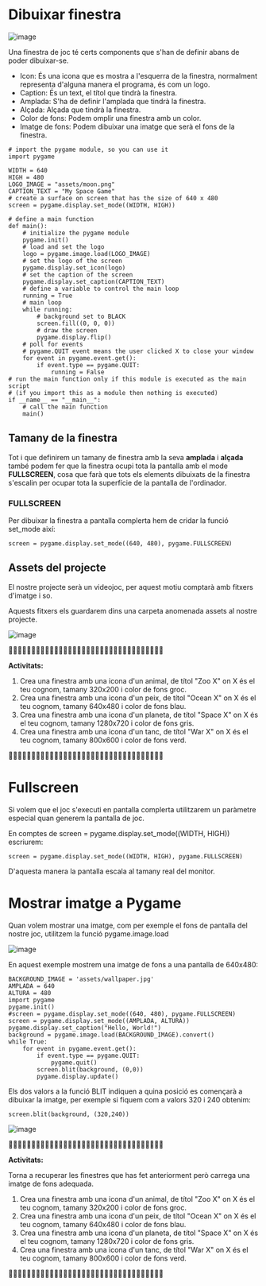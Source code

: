 # Dibuixar finestra

![image](https://github.com/XaSaFa/IntroduccioProgramacio/assets/110727546/b06ec08c-dda5-40f8-9b87-eb1b7b23aade)

Una finestra de joc té certs components que s'han de definir abans de poder dibuixar-se.

- Icon: És una icona que es mostra a l'esquerra de la finestra, normalment representa d'alguna manera el programa, és com un logo.
- Caption: És un text, el títol que tindrà la finestra.
- Amplada: S'ha de definir l'amplada que tindrà la finestra.
- Alçada: Alçada que tindrà la finestra.
- Color de fons: Podem omplir una finestra amb un color.
- Imatge de fons: Podem dibuixar una imatge que serà el fons de la finestra.

```
# import the pygame module, so you can use it
import pygame

WIDTH = 640
HIGH = 480
LOGO_IMAGE = "assets/moon.png"
CAPTION_TEXT = "My Space Game"
# create a surface on screen that has the size of 640 x 480
screen = pygame.display.set_mode((WIDTH, HIGH))

# define a main function
def main():
    # initialize the pygame module
    pygame.init()
    # load and set the logo
    logo = pygame.image.load(LOGO_IMAGE)
    # set the logo of the screen
    pygame.display.set_icon(logo)
    # set the caption of the screen
    pygame.display.set_caption(CAPTION_TEXT)    
    # define a variable to control the main loop
    running = True
    # main loop
    while running:
        # background set to BLACK
        screen.fill((0, 0, 0))
        # draw the screen
        pygame.display.flip()
    # poll for events
    # pygame.QUIT event means the user clicked X to close your window
    for event in pygame.event.get():
        if event.type == pygame.QUIT:
            running = False
# run the main function only if this module is executed as the main script
# (if you import this as a module then nothing is executed)
if __name__ == "__main__":
    # call the main function
    main()
```

## Tamany de la finestra

Tot i que definirem un tamany de finestra amb la seva **amplada** i **alçada** també podem fer que la finestra ocupi tota la pantalla amb el mode **FULLSCREEN**, cosa que farà que tots els elements dibuixats de la finestra s'escalin per ocupar tota la superfície de la pantalla de l'ordinador.

### FULLSCREEN

Per dibuixar la finestra a pantalla complerta hem de cridar la funció set_mode així:

```
screen = pygame.display.set_mode((640, 480), pygame.FULLSCREEN)
```

## Assets del projecte

El nostre projecte serà un videojoc, per aquest motiu comptarà amb fitxers d'imatge i so. 

Aquests fitxers els guardarem dins una carpeta anomenada assets al nostre projecte.

![image](https://github.com/XaSaFa/IntroduccioProgramacio/assets/110727546/23d4ac69-982a-434c-9b06-277c7dca85e4)

🔎🔎🔎🔎🔎🔎🔎🔎🔎🔎🔎🔎🔎🔎🔎🔎🔎🔎🔎🔎🔎🔎🔎🔎🔎🔎🔎🔎🔎🔎🔎🔎🔎🔎

**Activitats:**

1. Crea una finestra amb una icona d'un animal, de títol "Zoo X" on X és el teu cognom, tamany 320x200 i color de fons groc.
2. Crea una finestra amb una icona d'un peix, de títol "Ocean X" on X és el teu cognom, tamany 640x480 i color de fons blau.
3. Crea una finestra amb una icona d'un planeta, de títol "Space X" on X és el teu cognom, tamany 1280x720 i color de fons gris.
4. Crea una finestra amb una icona d'un tanc, de títol "War X" on X és el teu cognom, tamany 800x600 i color de fons verd.

🔎🔎🔎🔎🔎🔎🔎🔎🔎🔎🔎🔎🔎🔎🔎🔎🔎🔎🔎🔎🔎🔎🔎🔎🔎🔎🔎🔎🔎🔎🔎🔎🔎🔎


# Fullscreen

Si volem que el joc s'executi en pantalla complerta utilitzarem un paràmetre especial quan generem la pantalla de joc.

En comptes de screen = pygame.display.set_mode((WIDTH, HIGH)) escriurem:

```
screen = pygame.display.set_mode((WIDTH, HIGH), pygame.FULLSCREEN)
```

D'aquesta manera la pantalla escala al tamany real del monitor.


# Mostrar imatge a Pygame

Quan volem mostrar una imatge, com per exemple el fons de pantalla del nostre joc, utilitzem la funció pygame.image.load

![image](https://github.com/XaSaFa/IntroduccioProgramacio/assets/110727546/c3e1f82e-5c6a-476b-bf60-b8975b7f1774)

En aquest exemple mostrem una imatge de fons a una pantalla de 640x480:

```
BACKGROUND_IMAGE = 'assets/wallpaper.jpg'
AMPLADA = 640
ALTURA = 480
import pygame
pygame.init()
#screen = pygame.display.set_mode((640, 480), pygame.FULLSCREEN)
screen = pygame.display.set_mode((AMPLADA, ALTURA))
pygame.display.set_caption("Hello, World!")
background = pygame.image.load(BACKGROUND_IMAGE).convert()
while True:
    for event in pygame.event.get():
        if event.type == pygame.QUIT:
            pygame.quit()
        screen.blit(background, (0,0))
        pygame.display.update()
```

Els dos valors a la funció BLIT indiquen a quina posició es començarà a dibuixar la imatge, per exemple si fiquem com a valors 320 i 240 obtenim:

```
screen.blit(background, (320,240))
```

![image](https://github.com/XaSaFa/IntroduccioProgramacio/assets/110727546/0389a634-c524-43e6-99c5-108df258745b)

🔎🔎🔎🔎🔎🔎🔎🔎🔎🔎🔎🔎🔎🔎🔎🔎🔎🔎🔎🔎🔎🔎🔎🔎🔎🔎🔎🔎🔎🔎🔎🔎🔎🔎

**Activitats:**

Torna a recuperar les finestres que has fet anteriorment però carrega una imatge de fons adequada.

1. Crea una finestra amb una icona d'un animal, de títol "Zoo X" on X és el teu cognom, tamany 320x200 i color de fons groc.
2. Crea una finestra amb una icona d'un peix, de títol "Ocean X" on X és el teu cognom, tamany 640x480 i color de fons blau.
3. Crea una finestra amb una icona d'un planeta, de títol "Space X" on X és el teu cognom, tamany 1280x720 i color de fons gris.
4. Crea una finestra amb una icona d'un tanc, de títol "War X" on X és el teu cognom, tamany 800x600 i color de fons verd.

🔎🔎🔎🔎🔎🔎🔎🔎🔎🔎🔎🔎🔎🔎🔎🔎🔎🔎🔎🔎🔎🔎🔎🔎🔎🔎🔎🔎🔎🔎🔎🔎🔎🔎

